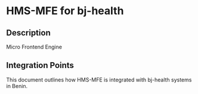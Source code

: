 # HMS-MFE for bj-health

## Description

Micro Frontend Engine

## Integration Points

This document outlines how HMS-MFE is integrated with bj-health systems in Benin.
